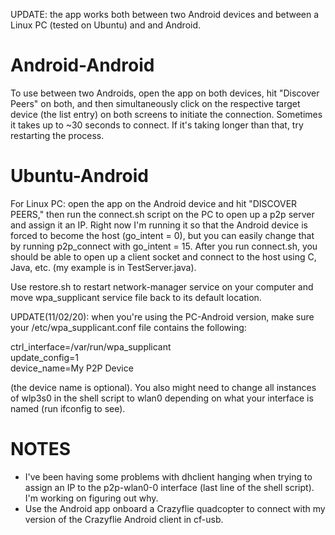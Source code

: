 UPDATE: the app works both between two Android devices and between a Linux PC (tested on Ubuntu) and and Android.

# Android-Android #  
To use between two Androids, open the app on both devices, hit "Discover Peers" on both, and then simultaneously click on the respective target device (the list entry) on both screens to initiate the connection. Sometimes it takes up to ~30 seconds to connect. If it's taking longer than that, try restarting the process.

# Ubuntu-Android #  
For Linux PC: open the app on the Android device and hit "DISCOVER PEERS," then run the connect.sh script on the PC to open up a p2p server and assign it an IP. Right now I'm running it so that the Android device is forced to become the host (go_intent = 0), but you can easily change that by running p2p_connect with go_intent = 15. After you run connect.sh, you should be able to open up a client socket and connect to the host using C, Java, etc. (my example is in TestServer.java).  

Use restore.sh to restart network-manager service on your computer and move wpa_supplicant service file back to its default location.   

UPDATE(11/02/20): when you're using the PC-Android version, make sure your /etc/wpa_supplicant.conf file contains the following:  

ctrl_interface=/var/run/wpa_supplicant  
update_config=1  
device_name=My P2P Device  

(the device name is optional). You also might need to change all instances of wlp3s0 in the shell script to wlan0 depending on what your interface is named (run ifconfig to see).  


# NOTES #  
* I've been having some problems with dhclient hanging when trying to assign an IP to the p2p-wlan0-0 interface (last line of the shell script). I'm working on figuring out why. 
* Use the Android app onboard a Crazyflie quadcopter to connect with my version of the Crazyflie Android client in cf-usb.  



